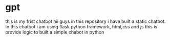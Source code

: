 # gpt
this is my frist chatbot
hii guys in this repository
i have built a static chatbot. In this chatbot i am using flask python framework, html,css and js 
this is provide logic to built a simple chabot in python
